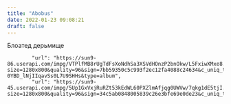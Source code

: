 ```yaml
---
title: "Abobus"
date: 2022-01-23 09:08:21
draft: false
---
```


Блоатед дерьмище

            "url": "https://sun9-86.userapi.com/impg/VTPlfMB8rUgTdFsXoNdhSa3XSVdHOnzP2bnOkw/L5FxiwXMxe8.jpg?size=1280x800&quality=96&sign=7bb59350c5c993f2ec12fa4088c24634&c_uniq_tag=RV91ZZNE1tsWlnLJT3-0YBD_lNjIIqavSs0L7U9SHHs&type=album",
            "url": "https://sun9-45.userapi.com/impg/5Up1GxVxjRuRZt53kEdWL60PXZlmAfjqg0UWVw/7qkg1dE5tjI.jpg?size=1280x800&quality=96&sign=34c5ab0848005839c26e3bfe69e0de23&c_uniq_tag=1CLRD6weOT_gYyLRZcGWkh7BI3Sbr5FBSdfzXAiH4sY&type=album",
